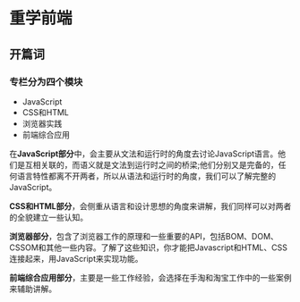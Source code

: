 # 重学前端

## 开篇词

### 专栏分为四个模块

- JavaScript
- CSS和HTML
- 浏览器实践
- 前端综合应用

在**JavaScript部分**中，会主要从文法和运行时的角度去讨论JavaScript语言。他们是互相关联的，而语义就是文法到运行时之间的桥梁;他们分别又是完备的，任何语言特性都离不开两者，所以从语法和运行时的角度，我们可以了解完整的JavaScript。

**CSS和HTML部分**，会侧重从语言和设计思想的角度来讲解，我们同样可以对两者的全貌建立一些认知。

**浏览器部分**，包含了浏览器工作的原理和一些重要的API，包括BOM、DOM、CSSOM和其他一些内容。了解了这些知识，你才能把Javascript和HTML、CSS连接起来，用JavaScript来实现功能。

**前端综合应用部分**，主要是一些工作经验，会选择在手淘和淘宝工作中的一些案例来辅助讲解。



